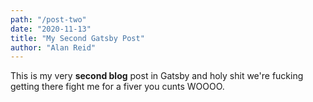 ```yaml
---
path: "/post-two"
date: "2020-11-13"
title: "My Second Gatsby Post"
author: "Alan Reid"
---
```


This is my very **second blog** post in Gatsby and holy shit we're fucking getting there fight me for a fiver you cunts WOOOO. 